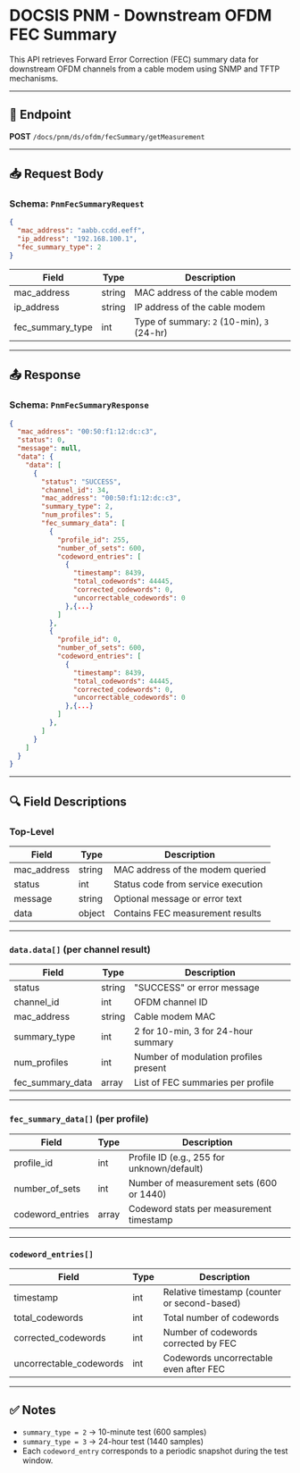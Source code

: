 
# DOCSIS PNM - Downstream OFDM FEC Summary

This API retrieves Forward Error Correction (FEC) summary data for downstream OFDM channels from a cable modem using SNMP and TFTP mechanisms.

---

## 🔗 Endpoint

**POST** `/docs/pnm/ds/ofdm/fecSummary/getMeasurement`

---

## 📥 Request Body

### Schema: `PnmFecSummaryRequest`

```json
{
  "mac_address": "aabb.ccdd.eeff",
  "ip_address": "192.168.100.1",
  "fec_summary_type": 2
}
```

| Field           | Type   | Description                                 |
|----------------|--------|---------------------------------------------|
| mac_address    | string | MAC address of the cable modem              |
| ip_address     | string | IP address of the cable modem               |
| fec_summary_type | int  | Type of summary: `2` (10-min), `3` (24-hr)  |

---

## 📤 Response

### Schema: `PnmFecSummaryResponse`

```json
{
  "mac_address": "00:50:f1:12:dc:c3",
  "status": 0,
  "message": null,
  "data": {
    "data": [
      {
        "status": "SUCCESS",
        "channel_id": 34,
        "mac_address": "00:50:f1:12:dc:c3",
        "summary_type": 2,
        "num_profiles": 5,
        "fec_summary_data": [
          {
            "profile_id": 255,
            "number_of_sets": 600,
            "codeword_entries": [
              {
                "timestamp": 8439,
                "total_codewords": 44445,
                "corrected_codewords": 0,
                "uncorrectable_codewords": 0
              },{...}
            ]
          },
          {
            "profile_id": 0,
            "number_of_sets": 600,
            "codeword_entries": [
              {
                "timestamp": 8439,
                "total_codewords": 44445,
                "corrected_codewords": 0,
                "uncorrectable_codewords": 0
              },{...}
            ]
          },
        ]
      }
    ]
  }
}
````

---

## 🔍 Field Descriptions

### Top-Level

| Field        | Type   | Description                        |
| ------------ | ------ | ---------------------------------- |
| mac\_address | string | MAC address of the modem queried   |
| status       | int    | Status code from service execution |
| message      | string | Optional message or error text     |
| data         | object | Contains FEC measurement results   |

---

### `data.data[]` (per channel result)

| Field              | Type   | Description                           |
| ------------------ | ------ | ------------------------------------- |
| status             | string | "SUCCESS" or error message            |
| channel\_id        | int    | OFDM channel ID                       |
| mac\_address       | string | Cable modem MAC                       |
| summary\_type      | int    | 2 for 10-min, 3 for 24-hour summary   |
| num\_profiles      | int    | Number of modulation profiles present |
| fec\_summary\_data | array  | List of FEC summaries per profile     |

---

### `fec_summary_data[]` (per profile)

| Field             | Type  | Description                                |
| ----------------- | ----- | ------------------------------------------ |
| profile\_id       | int   | Profile ID (e.g., 255 for unknown/default) |
| number\_of\_sets  | int   | Number of measurement sets (600 or 1440)   |
| codeword\_entries | array | Codeword stats per measurement timestamp   |

---

### `codeword_entries[]`

| Field                    | Type | Description                                  |
| ------------------------ | ---- | -------------------------------------------- |
| timestamp                | int  | Relative timestamp (counter or second-based) |
| total\_codewords         | int  | Total number of codewords                    |
| corrected\_codewords     | int  | Number of codewords corrected by FEC         |
| uncorrectable\_codewords | int  | Codewords uncorrectable even after FEC       |

---

## ✅ Notes

* `summary_type = 2` → 10-minute test (600 samples)
* `summary_type = 3` → 24-hour test (1440 samples)
* Each `codeword_entry` corresponds to a periodic snapshot during the test window.
